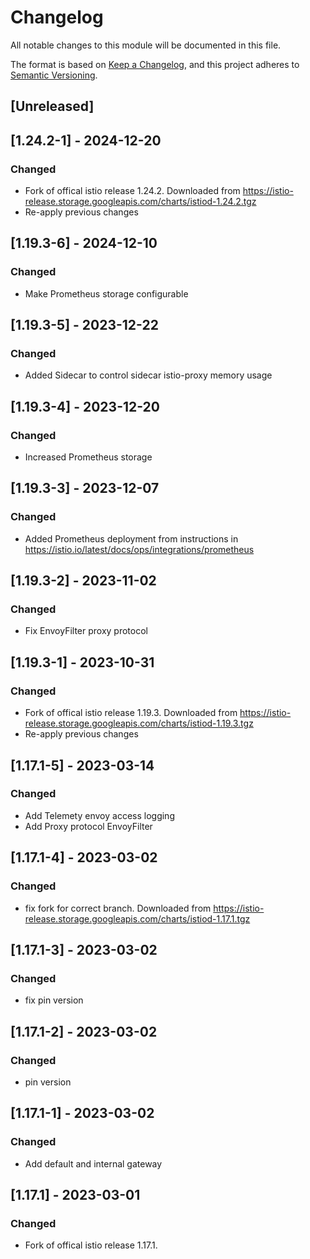 # Changelog

All notable changes to this module will be documented in this file.

The format is based on [Keep a Changelog](https://keepachangelog.com/en/1.0.0/),
and this project adheres to [Semantic Versioning](https://semver.org/spec/v2.0.0.html).

## [Unreleased]

## [1.24.2-1] - 2024-12-20
### Changed
- Fork of offical istio release 1.24.2. Downloaded from https://istio-release.storage.googleapis.com/charts/istiod-1.24.2.tgz
- Re-apply previous changes

## [1.19.3-6] - 2024-12-10
### Changed
- Make Prometheus storage configurable

## [1.19.3-5] - 2023-12-22
### Changed
- Added Sidecar to control sidecar istio-proxy memory usage

## [1.19.3-4] - 2023-12-20
### Changed
- Increased Prometheus storage

## [1.19.3-3] - 2023-12-07
### Changed
- Added Prometheus deployment from instructions in https://istio.io/latest/docs/ops/integrations/prometheus

## [1.19.3-2] - 2023-11-02
### Changed
- Fix EnvoyFilter proxy protocol

## [1.19.3-1] - 2023-10-31
### Changed
- Fork of offical istio release 1.19.3. Downloaded from https://istio-release.storage.googleapis.com/charts/istiod-1.19.3.tgz
- Re-apply previous changes

## [1.17.1-5] - 2023-03-14
### Changed
- Add Telemety envoy access logging
- Add Proxy protocol EnvoyFilter

## [1.17.1-4] - 2023-03-02
### Changed
- fix fork for correct branch. Downloaded from https://istio-release.storage.googleapis.com/charts/istiod-1.17.1.tgz

## [1.17.1-3] - 2023-03-02
### Changed
- fix pin version

## [1.17.1-2] - 2023-03-02
### Changed
- pin version

## [1.17.1-1] - 2023-03-02
### Changed
- Add default and internal gateway

## [1.17.1] - 2023-03-01
### Changed
- Fork of offical istio release 1.17.1.
